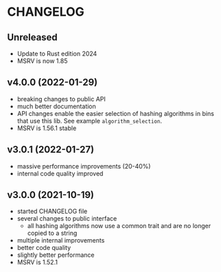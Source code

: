 # CHANGELOG

## Unreleased
- Update to Rust edition 2024
- MSRV is now 1.85

## v4.0.0 (2022-01-29)
- breaking changes to public API
- much better documentation
- API changes enable the easier selection of hashing algorithms
  in bins that use this lib. See example `algorithm_selection`.
- MSRV is 1.56.1 stable

## v3.0.1 (2022-01-27)
- massive performance improvements (20-40%)
- internal code quality improved

## v3.0.0 (2021-10-19)

- started CHANGELOG file
- several changes to public interface
  - all hashing algorithms now use a common trait and are no longer
    copied to a string
- multiple internal improvements
- better code quality
- slightly better performance
- MSRV is 1.52.1
